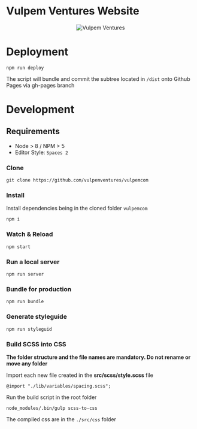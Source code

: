 # Vulpem Ventures Website

<p align="center">
  <img src="https://pbs.twimg.com/profile_images/1016986627808333824/nuk1E1au_400x400.jpg" alt="Vulpem Ventures"/>
</p>


# Deployment 


`npm run deploy`

The script will bundle and commit the subtree located in `/dist` onto Github Pages via gh-pages branch


# Development 

## Requirements

* Node > 8 / NPM > 5
* Editor Style: `Spaces 2`

### Clone

`git clone https://github.com/vulpemventures/vulpemcom`


### Install 

Install dependencies being in the cloned folder `vulpemcom`
```
npm i
```

### Watch & Reload

```
npm start
```

### Run a local server 

```
npm run server
```

### Bundle for production

```
npm run bundle
```

### Generate styleguide

```
npm run styleguid
```

### Build SCSS into CSS

**The folder structure and the file names are mandatory. Do not rename or move any folder**


Import each new file created in the **src/scss/style.scss** file
```
@import "./lib/variables/spacing.scss";
```

Run the build script in the root folder
```
node_modules/.bin/gulp scss-to-css
```

The compiled css are in the `./src/css` folder


